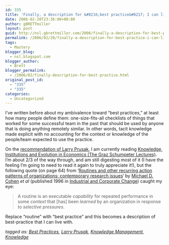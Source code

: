 ```yaml
---
id: 335
title: 'Finally, a description for &#8216;best practice&#8217; I can live with'
date: 2006-02-20T23:36:00+00:00
author: gBRETTmiller
layout: post
guid: http://nsl.gbrettmiller.com/2006/finally-a-description-for-best-practice-i-can-live-with
permalink: /2006/02/20/finally-a-description-for-best-practice-i-can-live-with/
tags:
  - Mastery
blogger_blog:
  - nsl.blogspot.com
blogger_author:
  - Brett
blogger_permalink:
  - /2006/02/finally-description-for-best-practice.html
original_post_id:
  - "335"
  - "335"
categories:
  - Uncategorized
---
```

I&#8217;ve written before about my ambivalence toward &#8220;best practices,&#8221; at least how many people define them: one-size-fits-all checklists of things that worked for some successful team in the past that should be used by anyone that is doing anything remotely similar. In other words, tacit knowledge made explicit with no accounting for the context or knowledge of the people/team expected to use the practice.

On the [recommendation of Larry Prusak](http://www.babsonknowledge.org/2006/01/lesserknown_mustread_km_books.htm), I am currently reading [Knowledge, Institutions and Evolution in Economics (The Graz Schumpeter Lectures)](http://www.amazon.com/exec/obidos/redirect?link_code=as2&path=ASIN/0415205379&amp;amp;amp;tag=gbrettmiller-20&camp=1789&creative=9325)<img src="http://www.assoc-amazon.com/e/ir?t=gbrettmiller-20&l=as2&o=1&a=0415205379" alt="" style="border:medium none !important;margin:0!important;" border="0" height="1" width="1" />. I&#8217;m about 2/3 of the way through, and am still digesting most of it (I have the feeling I&#8217;m going to need to read it again to truly appreciate it!), but the following quote (on page 64) from &#8216;[Routines and other recurring action patterns of organizations: contemporary research issues](http://icc.oxfordjournals.org/cgi/content/abstract/5/3/653)&#8216; by [Michael D. Cohen](http://scholar.google.com/scholar?q=%22author%3AM.%20D.+author%3ACOHEN%22) _et al_ (published 1996 in [Industrial and Corporate Change](http://icc.oxfordjournals.org/)) caught my eye:

> A routine is an executable _capability_ for repeated performance in some _context_ that [has] been _learned_ by an organization in response to _selective pressures_.

Replace &#8220;routine&#8221; with &#8220;best practice&#8221; and this becomes a description of best-practice that I can live with. 

_tagged as: <a href="http://technorati.com/tag/best+practices" rel="tag">Best Practices</a>, <a href="http://technorati.com/tag/larry+prusak" rel="tag">Larry Prusak</a>, <a href="http://technorati.com/tag/knowledge+management" rel="tag">Knowledge Management</a>, <a href="http://technorati.com/tag/knowledge" rel="tag">Knowledge</a>_
